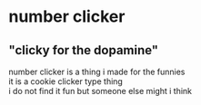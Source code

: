 # number clicker
## "clicky for the dopamine"

number clicker is a thing i made for the funnies<br>
it is a cookie clicker type thing<br>
i do not find it fun but someone else might i think
